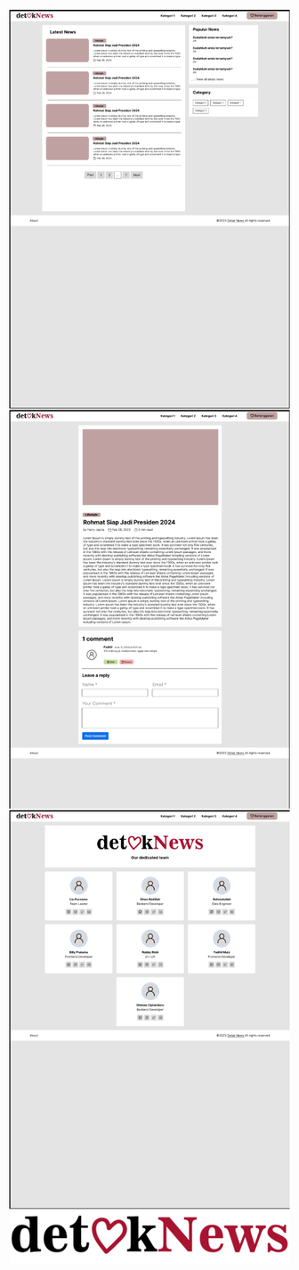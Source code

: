 ![index.html](./mockup/index-detak.png)
![index.html](./mockup/detail-comment-detak.png)
![index.html](./mockup/about-detak.png)
![index.html](./mockup/detakNews.png)
